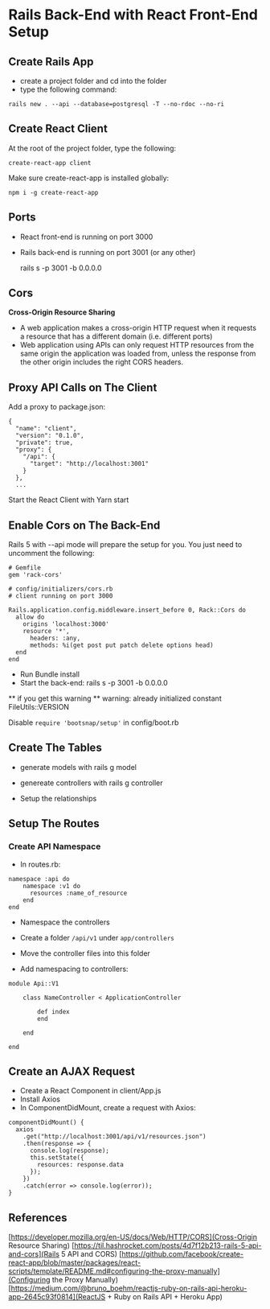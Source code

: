 # Rails Back-End with React Front-End Setup

## Create Rails App

- create a project folder and cd into the folder
- type the following command:

`rails new . --api --database=postgresql -T --no-rdoc --no-ri`

## Create React Client

At the root of the project folder, type the following:

`create-react-app client`

Make sure create-react-app is installed globally:

`npm i -g create-react-app`


## Ports

- React front-end is running on port 3000
- Rails back-end is running on port 3001 (or any other)

	rails s -p 3001 -b 0.0.0.0

## Cors

**Cross-Origin Resource Sharing**

- A web application makes a cross-origin HTTP request when it requests a resource that has a different domain (i.e. different ports)  
- Web application using APIs can only request HTTP resources from the same origin the application was loaded from, unless the response from the other origin includes the right CORS headers.


## Proxy API Calls on The Client

Add a proxy to package.json:

```
{
  "name": "client",
  "version": "0.1.0",
  "private": true,
  "proxy": {
    "/api": {
      "target": "http://localhost:3001"
    }
  },
  ...
 ```

Start the React Client with Yarn start


## Enable Cors on The Back-End

Rails 5 with --api mode will prepare the setup for you. You just need to uncomment the following:

```
# Gemfile
gem 'rack-cors'

# config/initializers/cors.rb
# client running on port 3000

Rails.application.config.middleware.insert_before 0, Rack::Cors do
  allow do
    origins 'localhost:3000'
    resource '*',
      headers: :any,
      methods: %i(get post put patch delete options head)
  end
end
```

- Run Bundle install
- Start the back-end: rails s -p 3001 -b 0.0.0.0


** if you get this warning **
warning: already initialized constant FileUtils::VERSION

Disable `require 'bootsnap/setup'` in config/boot.rb


## Create The Tables 

- generate models with rails g model
- genereate controllers with rails g controller


- Setup the relationships


## Setup The Routes 


### Create API Namespace

- In routes.rb:

```
namespace :api do
    namespace :v1 do
      resources :name_of_resource
    end
end
```

- Namespace the controllers

- Create a folder `/api/v1` under `app/controllers`
- Move the controller files into this folder
- Add namespacing to controllers:

```
module Api::V1
  
	class NameController < ApplicationController

		def index
		end

	end

end
```

## Create an AJAX Request

- Create a React Component in client/App.js
- Install Axios
- In ComponentDidMount, create a request with Axios:

```
componentDidMount() {
  axios
    .get("http://localhost:3001/api/v1/resources.json")
    .then(response => {
      console.log(response);
      this.setState({
        resources: response.data
      });
    })
    .catch(error => console.log(error));
}
```

## References

[https://developer.mozilla.org/en-US/docs/Web/HTTP/CORS](Cross-Origin Resource Sharing)
[https://til.hashrocket.com/posts/4d7f12b213-rails-5-api-and-cors](Rails 5 API and CORS)
[https://github.com/facebook/create-react-app/blob/master/packages/react-scripts/template/README.md#configuring-the-proxy-manually](Configuring the Proxy Manually)
[https://medium.com/@bruno_boehm/reactjs-ruby-on-rails-api-heroku-app-2645c93f0814](ReactJS + Ruby on Rails API + Heroku App)